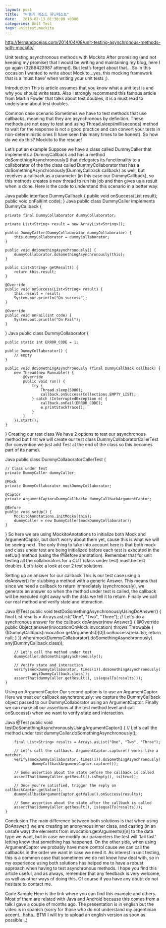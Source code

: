 ```yaml
---
layout: post
title:  "비동기 메소드 유닛테스트"
date:   2016-02-13 01:30:00 +0900
categories: Unit Test
tags: unittest,mockito
---
```

http://fernandocejas.com/2014/04/08/unit-testing-asynchronous-methods-with-mockito/

Unit testing asynchronous methods with Mockito
After promising (and not keeping my promise) that I would be writing and maintaining my blog, here I go again (3289423987 attempt). But lest’s forget about that…
So in this occasion I wanted to write about Mockito…yes, this mocking framework that is a ‘must have’ when writing your unit tests ;).

Introduction
This is article assumes that you know what a unit test is and why you should write tests.
Also I strongly recommend this famous article from Martin Fowler that talks about test doubles, it is a must read to understand about test doubles.

Common case scenario
Sometimes we have to test methods that use callbacks, meaning that they are asynchronous by definition. These methods are not easy to test and using Thread.sleep(milliseconds) method to wait for the response is not a good practice and can convert your tests in non-deterministic ones (I have seen this many times to be honest).
So how do we do this? Mockito to the rescue!

Let’s put an example
Suppose we have a class called DummyCaller that implements a DummyCallback and has a method doSomethingAsynchronously() that delegates its functionality to a collaborator of the the class called DummyCollaborator that has a doSomethingAsynchronously(DummyCallback callback) as well, but receives a callback as a parameter (in this case our DummyCallback), so this methods creates a new thread to run his job and then gives us a result when is done.
Here is the code to understand this scenario in a better way:

Java
public interface DummyCallback {
	public void onSuccess(List<String> result);
	public void onFail(int code);
}
Java
public class DummyCaller implements DummyCallback {
 
	private final DummyCollaborator dummyCollaborator;
 
	private List<String> result = new ArrayList<String>();
 
	public DummyCaller(DummyCollaborator dummyCollaborator) {
		this.dummyCollaborator = dummyCollaborator;
	}
 
	public void doSomethingAsynchronously() {
		dummyCollaborator.doSomethingAsynchronously(this);
	}
 
	public List<String> getResult() {
		return this.result;
	}
 
	@Override
	public void onSuccess(List<String> result) {
		this.result = result;
		System.out.println("On success");
	}
 
	@Override
	public void onFail(int code) {
		System.out.println("On Fail");
	}
}
Java
public class DummyCollaborator {
 
	public static int ERROR_CODE = 1;
 
	public DummyCollaborator() {
		// empty
	}
 
	public void doSomethingAsynchronously (final DummyCallback callback) {
		new Thread(new Runnable() {
			@Override
			public void run() {
				try {
					Thread.sleep(5000);
					callback.onSuccess(Collections.EMPTY_LIST);
				} catch (InterruptedException e) {
					callback.onFail(ERROR_CODE);
					e.printStackTrace();
				}
			}
		}).start();
	}
}
Creating our test class
We have 2 options to test our asynchronous method but first we will create our test class DummyCollaboratorCallerTest (for convention we just add Test at the end of the class so this becomes part of its name).

Java
public class DummyCollaboratorCallerTest {
 
	// Class under test
	private DummyCaller dummyCaller;
 
	@Mock
	private DummyCollaborator mockDummyCollaborator;
 
	@Captor
	private ArgumentCaptor<DummyCallback> dummyCallbackArgumentCaptor;
 
	@Before
	public void setUp() {
		MockitoAnnotations.initMocks(this);
		dummyCaller = new DummyCaller(mockDummyCollaborator);
	}
}
So here we are using MockitoAnotations to initialize both Mock and ArgumentCaptor, but don’t worry about them yet, cause this is what we will be seeing next.
The only thing to take into account here is that both mock and class under test are being initialized before each test is executed in the setUp() method (using the @Before annotation).
Remember that for unit testing all the collaborators for a CUT (class under test) must be test doubles.
Let’s take a look at our 2 test solutions.

Setting up an answer for our callback
This is our test case using a doAnswer() for stubbing a method with a generic Answer. This means that since we need a callback to return immediately (synchronously), we generate an answer so when the method under test is called, the callback will be executed right away with the data we tell it to return.
Finally we call our real method and verify state and interaction.

Java
	@Test
	public void testDoSomethingAsynchronouslyUsingDoAnswer() {
		final List<String> results = Arrays.asList("One", "Two", "Three");
		// Let's do a synchronous answer for the callback
		doAnswer(new Answer() {
			@Override
			public Object answer(InvocationOnMock invocation) throws Throwable {
				((DummyCallback)invocation.getArguments()[0]).onSuccess(results);
				return null;
			}
		}).when(mockDummyCollaborator).doSomethingAsynchronously(
				any(DummyCallback.class));
 
		// Let's call the method under test
		dummyCaller.doSomethingAsynchronously();
 
		// Verify state and interaction
		verify(mockDummyCollaborator, times(1)).doSomethingAsynchronously(
				any(DummyCallback.class));
		assertThat(dummyCaller.getResult(), is(equalTo(results)));
	}
Using an ArgumentCaptor
Our second option is to use an ArgumentCaptor. Here we treat our callback asynchronously: we capture the DummyCallback object passed to our DummyCollaborator using an ArgumentCaptor.
Finally we can make all our assertions at the test method level and call onSuccess() when we want to verify state and interaction.

Java
	@Test
	public void testDoSomethingAsynchronouslyUsingArgumentCaptor() {
		// Let's call the method under test
		dummyCaller.doSomethingAsynchronously();
 
		final List<String> results = Arrays.asList("One", "Two", "Three");
 
		// Let's call the callback. ArgumentCaptor.capture() works like a matcher.
		verify(mockDummyCollaborator, times(1)).doSomethingAsynchronously(
				dummyCallbackArgumentCaptor.capture());
 
		// Some assertion about the state before the callback is called
		assertThat(dummyCaller.getResult().isEmpty(), is(true));
 
		// Once you're satisfied, trigger the reply on callbackCaptor.getValue().
		dummyCallbackArgumentCaptor.getValue().onSuccess(results);
 
		// Some assertion about the state after the callback is called
		assertThat(dummyCaller.getResult(), is(equalTo(results)));
	}

Conclusion
The main difference between both solutions is that when using DoAnswer() we are creating an anonymous inner class, and casting (in an unsafe way) the elements from invocation.getArguments()[n] to the data type we want, but in case we modify our parameters the test will ‘fail fast’ letting know that something has happened. On the other side, when using ArgumentCaptor we probably have more control cause we can call the callbacks in the order we want in case we need it.
As interest in unit testing, this is a common case that sometimes we do not know how deal with, so in my experience using both solutions has helped me to have a robust approach when having to test asynchronous methods.
I hope you find this article useful, and as always, remember that any feedback is very welcome, as well as other ways of doing this. Of course if you have any doubt do not hesitate to contact me.

Code Sample
Here is the link where you can find this example and others. Most of them are related with Java and Android because this comes from a talk I gave a couple of months ago.
The presentation is in english but the video is in spanish (sorry for those who do not understand my argentinian accent…haha…BTW I will try to upload an english version as soon as possible…)